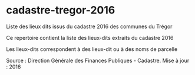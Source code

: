 # cadastre-tregor-2016
Liste des lieux dits issus du cadastre 2016 des communes du Trégor

Ce repertoire contient la liste des lieux-dits extraits du cadastre 2016

Les lieux-dits correspondent à des lieux-dit ou à des noms de parcelle

Source : Direction Générale des Finances Publiques - Cadastre. Mise à jour : 2016
